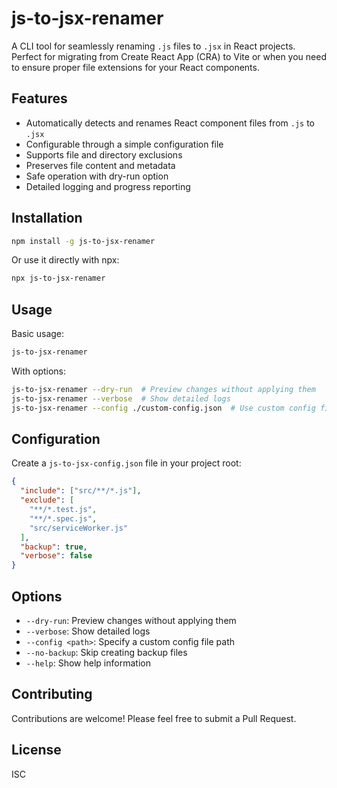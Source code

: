 # js-to-jsx-renamer

A CLI tool for seamlessly renaming `.js` files to `.jsx` in React projects. Perfect for migrating from Create React App (CRA) to Vite or when you need to ensure proper file extensions for your React components.

## Features

- Automatically detects and renames React component files from `.js` to `.jsx`
- Configurable through a simple configuration file
- Supports file and directory exclusions
- Preserves file content and metadata
- Safe operation with dry-run option
- Detailed logging and progress reporting

## Installation

```bash
npm install -g js-to-jsx-renamer
```

Or use it directly with npx:

```bash
npx js-to-jsx-renamer
```

## Usage

Basic usage:

```bash
js-to-jsx-renamer
```

With options:

```bash
js-to-jsx-renamer --dry-run  # Preview changes without applying them
js-to-jsx-renamer --verbose  # Show detailed logs
js-to-jsx-renamer --config ./custom-config.json  # Use custom config file
```

## Configuration

Create a `js-to-jsx-config.json` file in your project root:

```json
{
  "include": ["src/**/*.js"],
  "exclude": [
    "**/*.test.js",
    "**/*.spec.js",
    "src/serviceWorker.js"
  ],
  "backup": true,
  "verbose": false
}
```

## Options

- `--dry-run`: Preview changes without applying them
- `--verbose`: Show detailed logs
- `--config <path>`: Specify a custom config file path
- `--no-backup`: Skip creating backup files
- `--help`: Show help information

## Contributing

Contributions are welcome! Please feel free to submit a Pull Request.

## License

ISC 